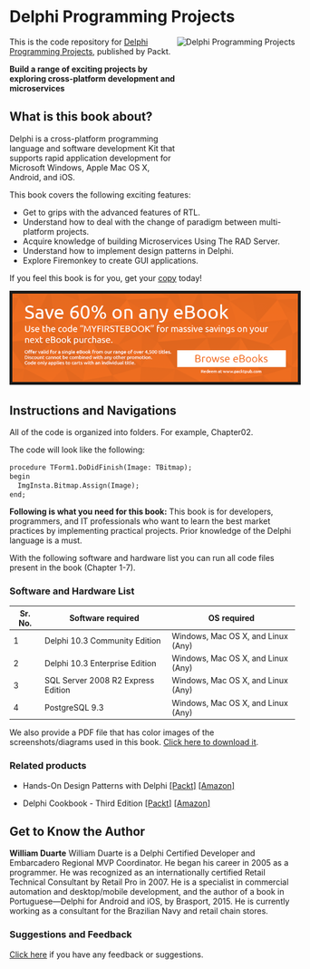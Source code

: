 # Delphi Programming Projects

<a href="https://www.packtpub.com/application-development/delphi-programming-projects?utm_source=github&utm_medium=repository&utm_campaign=9781789130553 "><img src="https://dz13w8afd47il.cloudfront.net/sites/default/files/imagecache/ppv4_main_book_cover/B10696_MockupCover.png" alt="Delphi Programming Projects" height="256px" align="right"></a>

This is the code repository for [Delphi Programming Projects](https://www.packtpub.com/application-development/delphi-programming-projects?utm_source=github&utm_medium=repository&utm_campaign=9781789130553), published by Packt.

**Build a range of exciting projects by exploring cross-platform development and microservices**

## What is this book about?
Delphi is a cross-platform programming language and software development Kit that supports rapid application development for Microsoft Windows, Apple Mac OS X, Android, and iOS.

This book covers the following exciting features:
* Get to grips with the advanced features of RTL. 
* Understand how to deal with the change of paradigm between multi-platform projects. 
* Acquire knowledge of building Microservices Using The RAD Server. 
* Understand how to implement design patterns in Delphi. 
* Explore Firemonkey to create GUI applications. 

If you feel this book is for you, get your [copy](https://www.amazon.com/dp/1789808898) today!

<a href="https://www.packtpub.com/?utm_source=github&utm_medium=banner&utm_campaign=GitHubBanner"><img src="https://raw.githubusercontent.com/PacktPublishing/GitHub/master/GitHub.png" 
alt="https://www.packtpub.com/" border="5" /></a>

## Instructions and Navigations
All of the code is organized into folders. For example, Chapter02.

The code will look like the following:
```
procedure TForm1.DoDidFinish(Image: TBitmap);
begin
  ImgInsta.Bitmap.Assign(Image);
end;
```

**Following is what you need for this book:**
This book is for developers, programmers, and IT professionals who want to learn the best market practices by implementing practical projects. Prior knowledge of the Delphi language is a must.

With the following software and hardware list you can run all code files present in the book (Chapter 1-7).
### Software and Hardware List
| Sr. No. | Software required | OS required |
| -------- | ------------------------------------ | ----------------------------------- |
| 1 | Delphi 10.3 Community Edition | Windows, Mac OS X, and Linux (Any) |
| 2 | Delphi 10.3 Enterprise Edition | Windows, Mac OS X, and Linux (Any) |
| 3 | SQL Server 2008 R2 Express Edition | Windows, Mac OS X, and Linux (Any) |
| 4 | PostgreSQL 9.3 | Windows, Mac OS X, and Linux (Any) |

We also provide a PDF file that has color images of the screenshots/diagrams used in this book. [Click here to download it](https://www.packtpub.com/sites/default/files/downloads/9781789130553_ColorImages.pdf).

### Related products
* Hands-On Design Patterns with Delphi [[Packt]](https://www.packtpub.com/application-development/hands-design-patterns-delphi?utm_source=github&utm_medium=repository&utm_campaign=9781789343243) [[Amazon]](https://www.amazon.com/dp/1789343240)

* Delphi Cookbook - Third Edition [[Packt]](https://www.packtpub.com/application-development/delphi-cookbook-third-edition?utm_source=github&utm_medium=repository&utm_campaign=9781788621304) [[Amazon]](https://www.amazon.com/dp/1788621301)

## Get to Know the Author
**William Duarte**
William Duarte is a Delphi Certified Developer and Embarcadero Regional MVP Coordinator. He began his career in 2005 as a programmer. He was recognized as an internationally certified Retail Technical Consultant by Retail Pro in 2007. He is a specialist in commercial automation and desktop/mobile development, and the author of a book in Portuguese—Delphi for Android and iOS, by Brasport, 2015. He is currently working as a consultant for the Brazilian Navy and retail chain stores.	
### Suggestions and Feedback
[Click here](https://docs.google.com/forms/d/e/1FAIpQLSdy7dATC6QmEL81FIUuymZ0Wy9vH1jHkvpY57OiMeKGqib_Ow/viewform) if you have any feedback or suggestions.
